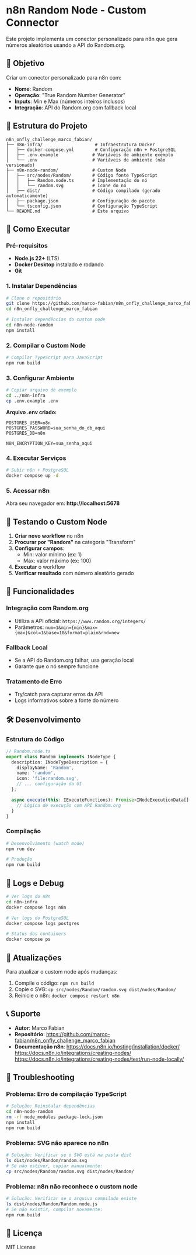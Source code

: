 # n8n Random Node - Custom Connector

Este projeto implementa um conector personalizado para n8n que gera números aleatórios usando a API do Random.org.

## 🎯 Objetivo

Criar um conector personalizado para n8n com:
- **Nome**: Random
- **Operação**: "True Random Number Generator"
- **Inputs**: Min e Max (números inteiros inclusos)
- **Integração**: API do Random.org com fallback local

## 📁 Estrutura do Projeto

```
n8n_onfly_challenge_marco_fabian/
├── n8n-infra/                    # Infraestrutura Docker
│   ├── docker-compose.yml        # Configuração n8n + PostgreSQL
│   ├── .env.example             # Variáveis de ambiente exemplo
│   └── .env                     # Variáveis de ambiente (não versionado)
├── n8n-node-random/             # Custom Node
│   ├── src/nodes/Random/        # Código fonte TypeScript
│   │   ├── Random.node.ts       # Implementação do nó
│   │   └── random.svg           # Ícone do nó
│   ├── dist/                    # Código compilado (gerado automaticamente)
│   ├── package.json             # Configuração do pacote
│   └── tsconfig.json            # Configuração TypeScript
└── README.md                    # Este arquivo
```

## 🚀 Como Executar

### Pré-requisitos

- **Node.js 22+** (LTS)
- **Docker Desktop** instalado e rodando
- **Git**

### 1. Instalar Dependências

```bash
# Clone o repositório
git clone https://github.com/marco-fabian/n8n_onfly_challenge_marco_fabian.git
cd n8n_onfly_challenge_marco_fabian

# Instalar dependências do custom node
cd n8n-node-random
npm install
```

### 2. Compilar o Custom Node

```bash
# Compilar TypeScript para JavaScript
npm run build
```

### 3. Configurar Ambiente

```bash
# Copiar arquivo de exemplo
cd ../n8n-infra
cp .env.example .env
```

**Arquivo .env criado:**
```env
POSTGRES_USER=n8n
POSTGRES_PASSWORD=sua_senha_do_db_aqui
POSTGRES_DB=n8n

N8N_ENCRYPTION_KEY=sua_senha_aqui
```

### 4. Executar Serviços

```bash
# Subir n8n + PostgreSQL
docker compose up -d
```

### 5. Acessar n8n

Abra seu navegador em: **http://localhost:5678**

## 🧪 Testando o Custom Node

1. **Criar novo workflow** no n8n
2. **Procurar por "Random"** na categoria "Transform"
3. **Configurar campos**:
   - Min: valor mínimo (ex: 1)
   - Max: valor máximo (ex: 100)
4. **Executar** o workflow
5. **Verificar resultado** com número aleatório gerado

## 🔧 Funcionalidades

### Integração com Random.org
- Utiliza a API oficial: `https://www.random.org/integers/`
- Parâmetros: `num=1&min={min}&max={max}&col=1&base=10&format=plain&rnd=new`

### Fallback Local
- Se a API do Random.org falhar, usa geração local
- Garante que o nó sempre funcione

### Tratamento de Erro
- Try/catch para capturar erros da API
- Logs informativos sobre a fonte do número


## 🛠️ Desenvolvimento

### Estrutura do Código

```typescript
// Random.node.ts
export class Random implements INodeType {
  description: INodeTypeDescription = {
    displayName: 'Random',
    name: 'random',
    icon: 'file:random.svg',
    // ... configuração da UI
  };

  async execute(this: IExecuteFunctions): Promise<INodeExecutionData[][]> {
    // Lógica de execução com API Random.org
  }
}
```

### Compilação

```bash
# Desenvolvimento (watch mode)
npm run dev

# Produção
npm run build
```

## 📝 Logs e Debug

```bash
# Ver logs do n8n
cd n8n-infra
docker compose logs n8n

# Ver logs do PostgreSQL
docker compose logs postgres

# Status dos containers
docker compose ps
```

## 🔄 Atualizações

Para atualizar o custom node após mudanças:

1. Compile o código: `npm run build`
2. Copie o SVG: `cp src/nodes/Random/random.svg dist/nodes/Random/`
3. Reinicie o n8n: `docker compose restart n8n`

## 📞 Suporte

- **Autor**: Marco Fabian
- **Repositório**: https://github.com/marco-fabian/n8n_onfly_challenge_marco_fabian
- **Documentação n8n**:
https://docs.n8n.io/hosting/installation/docker/
https://docs.n8n.io/integrations/creating-nodes/
https://docs.n8n.io/integrations/creating-nodes/test/run-node-locally/

## 🔧 Troubleshooting

### Problema: Erro de compilação TypeScript
```bash
# Solução: Reinstalar dependências
cd n8n-node-random
rm -rf node_modules package-lock.json
npm install
npm run build
```

### Problema: SVG não aparece no n8n
```bash
# Solução: Verificar se o SVG está na pasta dist
ls dist/nodes/Random/random.svg
# Se não estiver, copiar manualmente:
cp src/nodes/Random/random.svg dist/nodes/Random/
```

### Problema: n8n não reconhece o custom node
```bash
# Solução: Verificar se o arquivo compilado existe
ls dist/nodes/Random/Random.node.js
# Se não existir, compilar novamente:
npm run build
```

## 📄 Licença

MIT License 
